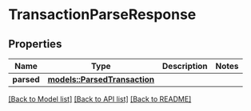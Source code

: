 # TransactionParseResponse

## Properties

Name | Type | Description | Notes
------------ | ------------- | ------------- | -------------
**parsed** | [**models::ParsedTransaction**](ParsedTransaction.md) |  | 

[[Back to Model list]](../README.md#documentation-for-models) [[Back to API list]](../README.md#documentation-for-api-endpoints) [[Back to README]](../README.md)


